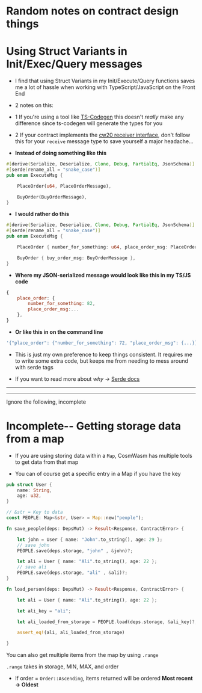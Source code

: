 # Random notes on contract design things


# Using Struct Variants in Init/Exec/Query messages

- I find that using Struct Variants in my Init/Execute/Query functions saves me a lot of hassle when working with TypeScript/JavaScript on the Front End

- 2 notes on this:
- 1 If you're using a tool like [TS-Codegen](https://github.com/CosmWasm/ts-codegen) this doesn't *really* make any difference since ts-codegen will generate the types for you
- 2 If your contract implements the [cw20 receiver interface](https://github.com/CosmWasm/cw-plus/blob/main/packages/cw20/README.md#receiver), don't follow this for your `receive` message type to save yourself a major headache...

- **Instead of doing something like this**
```rust
#[derive(Serialize, Deserialize, Clone, Debug, PartialEq, JsonSchema)]
#[serde(rename_all = "snake_case")]
pub enum ExecuteMsg {

    PlaceOrder(u64, PlaceOrderMessage),

    BuyOrder(BuyOrderMessage),
}
```

- **I would rather do this**
```rust
#[derive(Serialize, Deserialize, Clone, Debug, PartialEq, JsonSchema)]
#[serde(rename_all = "snake_case")]
pub enum ExecuteMsg {

    PlaceOrder { number_for_something: u64, place_order_msg: PlaceOrderMessage },

    BuyOrder { buy_order_msg: BuyOrderMessage },
}
```

- **Where my JSON-serialized message would look like this in my TS/JS code**
```js
{ 
    place_order: { 
        number_for_something: 82, 
        place_order_msg:...
    },
}
```

- **Or like this in on the command line**
```bash
'{"place_order": {"number_for_something": 72, "place_order_msg": {...}}}'
```

- This is just my own preference to keep things consistent. It requires me to write some extra code, but 
keeps me from needing to mess around with serde tags

- If you want to read more about *why* -> [Serde docs](https://serde.rs/enum-representations.html)

---
---
Ignore the following, incomplete

# Incomplete-- Getting storage data from a map

- If you are using storing data within a `Map`, CosmWasm has multiple tools to get data from that map

- You can of course get a specific entry in a Map if you have the key 

```rust
pub struct User {
    name: String,
    age: u32,
}

// &str = Key to data
const PEOPLE: Map<&str, User> = Map::new("people");

fn save_people(deps: DepsMut) -> Result<Response, ContractError> {

    let john = User { name: "John".to_string(), age: 29 };
    // save john
    PEOPLE.save(deps.storage, "john" , &john)?;

    let ali = User { name: "Ali".to_string(), age: 22 };
    // save ali
    PEOPLE.save(deps.storage, "ali" , &ali)?;
}

fn load_person(deps: DepsMut) -> Result<Response, ContractError> {

    let ali = User { name: "Ali".to_string(), age: 22 };

    let ali_key = "ali";

    let ali_loaded_from_storage = PEOPLE.load(deps.storage, &ali_key)?;

    assert_eq!(ali, ali_loaded_from_storage)

}

```

You can also get multiple items from the map by using `.range`

`.range` takes in storage, MIN, MAX, and order

- If order = `Order::Ascending`, items returned will be ordered **Most recent -> Oldest**
